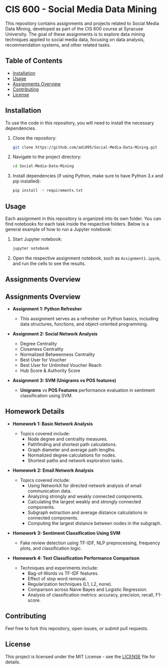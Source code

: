 # CIS 600 - Social Media Data Mining

This repository contains assignments and projects related to Social Media Data Mining, developed as part of the CIS 600 course at Syracuse University. The goal of these assignments is to explore data mining techniques applied to social media data, focusing on data analysis, recommendation systems, and other related tasks.

## Table of Contents

- [Installation](#installation)
- [Usage](#usage)
- [Assignments Overview](#assignments-overview)
- [Contributing](#contributing)
- [License](#license)

## Installation

To use the code in this repository, you will need to install the necessary dependencies.

1. Clone the repository:

    ```bash
    git clone https://github.com/adi095/Social-Media-Data-Mining.git
    ```

2. Navigate to the project directory:

    ```bash
    cd Social-Media-Data-Mining
    ```

3. Install dependencies (if using Python, make sure to have Python 3.x and pip installed):

    ```bash
    pip install -r requirements.txt
    ```

## Usage

Each assignment in this repository is organized into its own folder. You can find notebooks for each task inside the respective folders. Below is a general example of how to run a Jupyter notebook:

1. Start Jupyter notebook:

    ```bash
    jupyter notebook
    ```

2. Open the respective assignment notebook, such as `Assignment1.ipynb`, and run the cells to see the results.

## Assignments Overview

## Assignments Overview

- **Assignment 1: Python Refresher**
  - This assignment serves as a refresher on Python basics, including data structures, functions, and object-oriented programming.

- **Assignment 2: Social Network Analysis**
  - Degree Centrality
  - Closeness Centrality
  - Normalized Betweenness Centrality
  - Best User for Voucher
  - Best User for Unlimited Voucher Reach
  - Hub Score & Authority Score

- **Assignment 3: SVM (Unigrams vs POS features)**
  - **Unigrams** vs **POS Features** performance evaluation in sentiment classification using SVM.

## Homework Details

- **Homework 1: Basic Network Analysis**
  - Topics covered include:
    - Node degree and centrality measures.
    - Pathfinding and shortest path calculations.
    - Graph diameter and average path lengths.
    - Normalized degree calculations for nodes.
    - Shortest paths and network exploration tasks.

- **Homework 2: Email Network Analysis**
  - Topics covered include:
    - Using NetworkX for directed network analysis of email communication data.
    - Analyzing strongly and weakly connected components.
    - Calculating the largest weakly and strongly connected components.
    - Subgraph extraction and average distance calculations in connected components.
    - Computing the largest distance between nodes in the subgraph.

- **Homework 3: Sentiment Classification Using SVM**
  - Fake review detection using TF-IDF, NLP preprocessing, frequency plots, and classification logic.
    
- **Homework 4: Text Classification Performance Comparison**
  - Techniques and experiments include:
    - Bag-of-Words vs TF-IDF features.
    - Effect of stop word removal.
    - Regularization techniques (L1, L2, none).
    - Comparison across Naive Bayes and Logistic Regression.
    - Analysis of classification metrics: accuracy, precision, recall, F1-score.

    
## Contributing

Feel free to fork this repository, open issues, or submit pull requests. 

## License

This project is licensed under the MIT License - see the [LICENSE](LICENSE) file for details.
